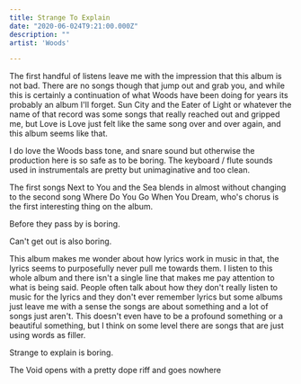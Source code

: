 ```yaml
---
title: Strange To Explain
date: "2020-06-024T9:21:00.000Z"
description: ""
artist: 'Woods'

---
```



  The first handful of listens leave me with the impression that this album is not bad. There are no songs though that jump out and grab you, and while this is certainly a continuation of what Woods have been doing for years its probably an album I'll forget. Sun City and the Eater of Light or whatever the name of that record was  some songs that really reached out and gripped me, but Love is Love just felt like the same song over and over again, and this album seems like that.

  I do love the Woods bass tone, and snare sound but otherwise the production here is so safe as to be boring. The keyboard / flute sounds used in instrumentals are pretty but unimaginative and too clean. 

  The first songs Next to You and the Sea blends in almost without changing to the second song Where Do You Go When You Dream, who's chorus is the first interesting thing on the album. 

  Before they pass by is boring.

  Can't get out is also boring.

  This album makes me wonder about how lyrics work in music in that, the lyrics seems to purposefully never pull me towards them. I listen to this whole album and there isn't a single line that makes me pay attention to what is being said. People often talk about how they don't really listen to music for the lyrics and they don't ever remember lyrics but some albums just leave me with a sense the songs are about something and a lot of songs just aren't. This doesn't even have to be a profound something or a beautiful something, but I think on some level there are songs that are just using words as filler.

  Strange to explain is boring.

  The Void opens with a pretty dope riff and goes nowhere